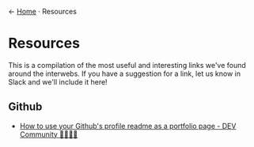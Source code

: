 &larr; [Home](../README.md) &middot; Resources

# Resources

This is a compilation of the most useful and interesting links we've found around the interwebs. If you have a suggestion for a link, let us know in Slack and we'll include it here!

## Github

- [How to use your Github's profile readme as a portfolio page - DEV Community 👩‍💻👨‍💻](https://dev.to/denvermullets/how-to-use-your-github-s-profile-readme-as-a-portfolio-page-336e)
